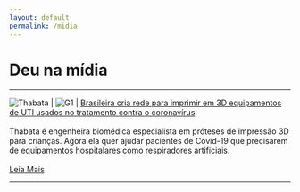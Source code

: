 ```yaml
---
layout: default
permalink: /midia
---
```


# Deu na mídia

---

![Thabata](../images/thabatha.jpg "Thabata") | ![G1](../images/g1.png "G1") | [Brasileira cria rede para imprimir em 3D equipamentos de UTI usados no tratamento contra o coronavírus](https://g1.globo.com/bemestar/coronavirus/noticia/2020/03/20/brasileira-cria-rede-para-imprimir-em-3d-equipamentos-de-uti-usados-no-tratamento-contra-o-coronavirus.ghtml "Reportagem") <br> <br> Thabata é engenheira biomédica especialista em próteses de impressão 3D para crianças. Agora ela quer ajudar pacientes de Covid-19 que precisarem de equipamentos hospitalares como respiradores artificiais. <br> <br> [Leia Mais](https://g1.globo.com/bemestar/coronavirus/noticia/2020/03/20/brasileira-cria-rede-para-imprimir-em-3d-equipamentos-de-uti-usados-no-tratamento-contra-o-coronavirus.ghtml)

---
